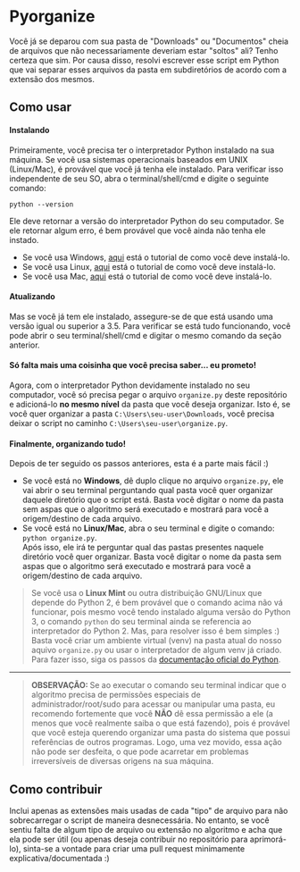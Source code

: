 # Pyorganize
Você já se deparou com sua pasta de "Downloads" ou "Documentos" cheia de arquivos que não necessariamente deveriam estar "soltos" ali? Tenho certeza que sim.
Por causa disso, resolvi escrever esse script em Python que vai separar esses arquivos da pasta em subdiretórios de acordo com a extensão dos mesmos.

## Como usar
#### Instalando
Primeiramente, você precisa ter o interpretador Python instalado na sua máquina.
Se você usa sistemas operacionais baseados em UNIX (Linux/Mac), é provável que você já tenha ele instalado. Para verificar isso 
independente de seu SO, abra o terminal/shell/cmd e digite o seguinte comando:

    python --version

Ele deve retornar a versão do interpretador Python do seu computador. Se ele retornar algum erro, é bem provável que você ainda não tenha ele instado.

- Se você usa Windows, [aqui](https://python.org.br/instalacao-linux/) está o tutorial de como você deve instalá-lo.</br>
- Se você usa Linux, [aqui](https://python.org.br/instalacao-linux/) está o tutorial de como você deve instalá-lo.</br>
- Se você usa Mac, [aqui](https://python.org.br/instalacao-mac/) está o tutorial de como você deve instalá-lo.</br>

#### Atualizando
Mas se você já tem ele instalado, assegure-se de que está usando uma versão igual ou superior a 3.5.
Para verificar se está tudo funcionando, você pode abrir o seu terminal/shell/cmd e digitar o mesmo comando da seção anterior.

#### Só falta mais uma coisinha que você precisa saber... eu prometo!
Agora, com o interpretador Python devidamente instalado no seu computador, você só precisa pegar o arquivo `organize.py` deste repositório e adicioná-lo
<strong>no mesmo nível</strong> da pasta que você deseja organizar. Isto é, se você quer organizar a pasta `C:\Users\seu-user\Downloads`, você precisa deixar o 
script no caminho `C:\Users\seu-user\organize.py`.

#### Finalmente, organizando tudo!
Depois de ter seguido os passos anteriores, esta é a parte mais fácil :)</br>
- Se você está no <strong>Windows</strong>, dê duplo clique no arquivo `organize.py`, ele vai abrir o seu terminal perguntando qual pasta você quer organizar 
daquele diretório que o script está. Basta você digitar o nome da pasta sem aspas que o algoritmo será executado e mostrará para você a origem/destino de 
cada arquivo.</br>
- Se você está no <strong>Linux/Mac</strong>, abra o seu terminal e digite o comando: `python organize.py`.</br>
Após isso, ele irá te perguntar qual das pastas presentes naquele diretório você quer organizar. Basta você digitar o nome da pasta sem aspas que o algoritmo será 
executado e mostrará para você a origem/destino de cada arquivo.</br>
> Se você usa o <strong>Linux Mint</strong> ou outra distribuição GNU/Linux que depende do Python 2, é bem provável que o comando acima não vá funcionar, pois 
mesmo você tendo instalado alguma versão do Python 3, o comando `python` do seu terminal ainda se referencia ao interpretador do Python 2. Mas, para resolver isso é bem simples :)</br>
Basta você criar um ambiente virtual (venv) na pasta atual do nosso aquivo `organize.py` ou usar o interpretador de algum venv já criado. Para fazer isso, 
siga os passos da [documentação oficial do Python](https://docs.python.org/pt-br/3/tutorial/venv.html).
---

> <strong>OBSERVAÇÃO: </strong> Se ao executar o comando seu terminal indicar que o algoritmo precisa de permissões especiais de administrador/root/sudo para 
acessar ou manipular uma pasta, eu recomendo fortemente que você <strong>NÃO</strong> dê essa permissão a ele (a menos que você realmente saiba o que está fazendo),
pois é provável que você esteja querendo organizar uma pasta do sistema que possui referências de outros programas. Logo, uma vez movido, essa ação não pode 
ser desfeita, o que pode acarretar em problemas irreversíveis de diversas origens na sua máquina.



## Como contribuir
Inclui apenas as extensões mais usadas de cada "tipo" de arquivo para não sobrecarregar o script de maneira desnecessária. No entanto, se você sentiu falta de 
algum tipo de arquivo ou extensão no algoritmo e acha que ela pode ser útil (ou apenas deseja contribuir no repositório para aprimorá-lo), sinta-se a vontade 
para criar uma pull request minimamente explicativa/documentada :)



